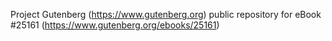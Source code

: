 Project Gutenberg (https://www.gutenberg.org) public repository for eBook #25161 (https://www.gutenberg.org/ebooks/25161)
